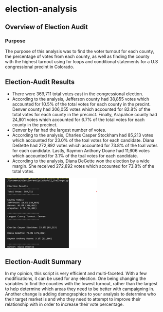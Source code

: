 # election-analysis


## Overview of Election Audit
### Purpose
  The purpose of this analysis was to find the voter turnout for each county, the percentage of votes from each county, as well as finding the county with the highest turnout using for loops and conditional statements for a U.S congressional precint in Colorado.
  
## Election-Audit Results
 - There were 369,711 total votes cast in the congressional election.
 - According to the analysis, Jefferson county had 38,855 votes which accounted for 10.5% of the total votes for each county in the precint. Denver county had 306,055 votes which accounted for 82.8% of the total votes for each county in the precinct. Finally, Arapahoe county had 24,801 votes which accounted for 6.7% of the total votes for each county in the precinct.
 - Denver by far had the largest number of votes.
 - According to the analysis, Charles Casper Stockham had 85,213 votes which accounted for 23.0% of the toal votes for each candidate. Diana DeGette had 272,892 votes which accounted for 73.8% of the toal votes for each candidate. Lastly, Raymon Anthony Doane had 11,606 votes which accounted for 3.1% of the toal votes for each candidate.
 - According to the analysis, Diana DeGette won the election by a wide margin. She received 272,892 votes which accounted for 73.8% of the total votes.
<img src="untitled.png" width="60%" height="60%" title="Election Results">

## Election-Audit Summary
  In my opinion, this script is very efficient and multi-faceted. With a few modifications, it can be used for any election. One being changing the variables to find the counties with the lowest turnout, rather than the largest to help determine which areas they need to be better with campaigning in. Another change is adding demographics to your analysis to determine who their target market is and who they need to attempt to improve their relationship with in order to increase their vote percentage.
